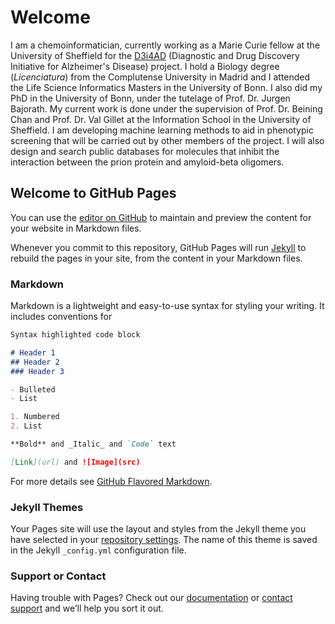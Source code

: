 # Welcome

I am a chemoinformatician, currently working as a Marie Curie fellow at the University of Sheffield for the [D3i4AD](https://sites.google.com/site/d3i4adiapp/) (Diagnostic and Drug Discovery Initiative for Alzheimer's Disease) project. I hold a Biology degree (_Licenciatura_) from the Complutense University in Madrid and I attended the Life Science Informatics Masters in the University of Bonn. I also did my PhD in the University of Bonn, under the tutelage of Prof. Dr. Jurgen Bajorath. My current work is done under the supervision of Prof. Dr. Beining Chan and Prof. Dr. Val Gillet at the Information School in the University of Sheffield. I am developing machine learning methods to aid in phenotypic screening that will be carried out by other members of the project. I will also design and search public databases for molecules that inhibit the interaction between the prion protein and amyloid-beta oligomers. 


## Welcome to GitHub Pages

You can use the [editor on GitHub](https://github.com/adlvdl/adlvdl.github.io/edit/master/index.md) to maintain and preview the content for your website in Markdown files.

Whenever you commit to this repository, GitHub Pages will run [Jekyll](https://jekyllrb.com/) to rebuild the pages in your site, from the content in your Markdown files.

### Markdown

Markdown is a lightweight and easy-to-use syntax for styling your writing. It includes conventions for

```markdown
Syntax highlighted code block

# Header 1
## Header 2
### Header 3

- Bulleted
- List

1. Numbered
2. List

**Bold** and _Italic_ and `Code` text

[Link](url) and ![Image](src)
```

For more details see [GitHub Flavored Markdown](https://guides.github.com/features/mastering-markdown/).

### Jekyll Themes

Your Pages site will use the layout and styles from the Jekyll theme you have selected in your [repository settings](https://github.com/adlvdl/adlvdl.github.io/settings). The name of this theme is saved in the Jekyll `_config.yml` configuration file.

### Support or Contact

Having trouble with Pages? Check out our [documentation](https://help.github.com/categories/github-pages-basics/) or [contact support](https://github.com/contact) and we’ll help you sort it out.
